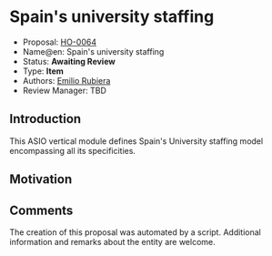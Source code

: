 # Spain's university staffing

* Proposal: [HO-0064](0064-spain-university-staffing.md)
* Name@en: Spain's university staffing
* Status: **Awaiting Review**
* Type: **Item**
* Authors: [Emilio Rubiera](https://github.com/spitxa)
* Review Manager: TBD

## Introduction

This ASIO vertical module defines Spain's University staffing model encompassing all its specificities.

## Motivation

## Comments
The creation of this proposal was automated by a script. Additional information and remarks about the entity are welcome.
